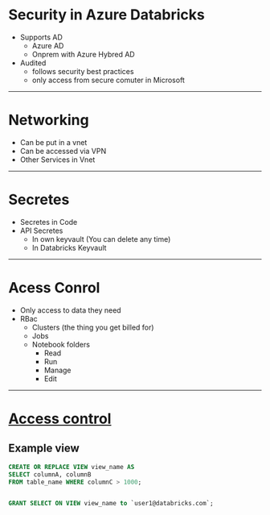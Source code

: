 # Security in Azure Databricks
* Supports AD
    * Azure AD
    * Onprem with Azure Hybred AD
* Audited
    * follows security best practices
    * only access from secure comuter in Microsoft
---
# Networking

* Can be put in a vnet
* Can be accessed via VPN
* Other Services in Vnet
---

# Secretes
* Secretes in Code
* API Secretes
    * In own keyvault (You can delete any time)
    * In Databricks Keyvault
---
# Acess Conrol
* Only access to data they need
* RBac 
    * Clusters (the thing you get billed for)
    * Jobs
    * Notebook folders
        * Read 
        * Run
        * Manage
        * Edit

---
# [Access control](https://docs.databricks.com/administration-guide/admin-settings/table-acls/object-permissions.html)

## Example view     


```sql
CREATE OR REPLACE VIEW view_name AS 
SELECT columnA, columnB 
FROM table_name WHERE columnC > 1000;


GRANT SELECT ON VIEW view_name to `user1@databricks.com`;

```
